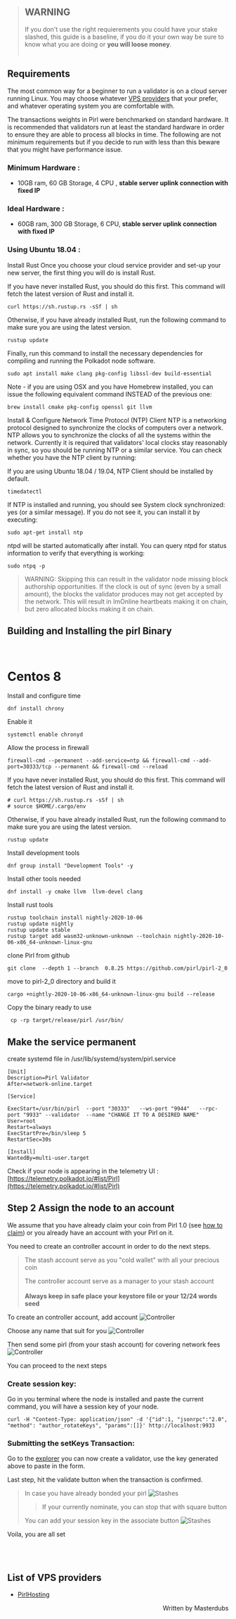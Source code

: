 >## WARNING 
> If you don't use the right requierements you could have your stake 
> slashed, this guide is a baseline, if you do it your own way be 
> sure to know what you are doing or <strong> you will loose money</strong>.
> <br></br>

## Requirements

The most common way for a beginner to run a validator is on a cloud server running Linux. You may choose whatever [VPS providers](#list-of-vps-providers) that your prefer, and whatever operating system you are comfortable with.

The transactions weights in Pirl were benchmarked on standard hardware. It is recommended that validators run at least the standard hardware in order to ensure they are able to process all blocks in time. The following are not minimum requirements but if you decide to run with less than this beware that you might have performance issue.

### Minimum Hardware :

- 10GB ram, 60 GB Storage, 4 CPU , <strong>stable server uplink connection with fixed IP</strong>

### Ideal Hardware :

- 60GB ram, 300 GB Storage, 6 CPU, <strong>stable server uplink connection with fixed IP</strong>

### Using Ubuntu 18.04 : 

Install Rust
Once you choose your cloud service provider and set-up your new server, the first thing you will do is install Rust.

If you have never installed Rust, you should do this first. This command will fetch the latest version of Rust and install it.
```
curl https://sh.rustup.rs -sSf | sh
```

Otherwise, if you have already installed Rust, run the following command to make sure you are using the latest version.
```
rustup update
```

Finally, run this command to install the necessary dependencies for compiling and running the Polkadot node software.
```
sudo apt install make clang pkg-config libssl-dev build-essential
```

Note - if you are using OSX and you have Homebrew installed, you can issue the following equivalent command INSTEAD of the previous one:
```
brew install cmake pkg-config openssl git llvm
```

Install & Configure Network Time Protocol (NTP) Client
NTP is a networking protocol designed to synchronize the clocks of computers over a network. NTP allows you to synchronize the clocks of all the systems within the network. Currently it is required that validators' local clocks stay reasonably in sync, so you should be running NTP or a similar service. You can check whether you have the NTP client by running:

If you are using Ubuntu 18.04 / 19.04, NTP Client should be installed by default.
```
timedatectl
```
If NTP is installed and running, you should see System clock synchronized: yes (or a similar message). If you do not see it, you can install it by executing:
```
sudo apt-get install ntp
```
ntpd will be started automatically after install. You can query ntpd for status information to verify that everything is working:
```
sudo ntpq -p
```

>WARNING: Skipping this can result in the validator node missing block authorship opportunities. If the clock is out of sync (even by a small amount), the blocks the validator produces may not get accepted by the network. This will result in ImOnline heartbeats making it on chain, but zero allocated blocks making it on chain. 
>


## Building and Installing the pirl Binary




<br>

# Centos 8

Install and configure time
```
dnf install chrony
```

Enable it
```
systemctl enable chronyd
```

Allow the process in firewall

```
firewall-cmd --permanent --add-service=ntp && firewall-cmd --add-port=30333/tcp --permanent && firewall-cmd --reload
```


If you have never installed Rust, you should do this first. This command will fetch the latest version of Rust and install it.
```
# curl https://sh.rustup.rs -sSf | sh
# source $HOME/.cargo/env
```


Otherwise, if you have already installed Rust, run the following command to make sure you are using the latest version.
```
rustup update
```

Install development tools

```
dnf group install "Development Tools" -y
```

Install other tools needed

```
dnf install -y cmake llvm  llvm-devel clang
```

Install rust tools

```
rustup toolchain install nightly-2020-10-06
rustup update nightly
rustup update stable
rustup target add wasm32-unknown-unknown --toolchain nightly-2020-10-06-x86_64-unknown-linux-gnu
```

clone Pirl from github

```
git clone  --depth 1 --branch  0.8.25 https://github.com/pirl/pirl-2_0
```

move to pirl-2_0 directory and build it

```
cargo +nightly-2020-10-06-x86_64-unknown-linux-gnu build --release
```

Copy the binary ready to use

```
 cp -rp target/release/pirl /usr/bin/
```


## Make the service permanent

create systemd file in /usr/lib/systemd/system/pirl.service

```
[Unit]
Description=Pirl Validator
After=network-online.target

[Service]

ExecStart=/usr/bin/pirl  --port "30333"   --ws-port "9944"   --rpc-port "9933" --validator  --name "CHANGE IT TO A DESIRED NAME"
User=root
Restart=always
ExecStartPre=/bin/sleep 5
RestartSec=30s

[Install]
WantedBy=multi-user.target

```

Check if your node is appearing in the telemetry UI : [https://telemetry.polkadot.io/#list/Pirl](https://telemetry.polkadot.io/#list/Pirl)


## Step 2 Assign the node to an account

We assume that you have already claim your coin from Pirl 1.0 (see [how to claim](https://docs.pirl.io/migrate/claims_coins.html)) or you already have an account with your Pirl on it.

You need to create an controller account in order to do the next steps. 

>The stash account serve as you "cold wallet" with all your precious coin
>
>The controller account serve as a manager to your stash account
><br></br><strong>Always keep in safe place your keystore file or your 12/24 words seed</strong>

To create an controller account, add account
![Controller](media/01.JPG)

Choose any name that suit for you
![Controller](media/02.JPG)

Then send some pirl (from your stash account) for covering network fees
![Controller](media/02b.JPG)

You can proceed to the next steps

### Create session key:

Go in you terminal where the node is installed and paste the current command, you will have a session key of your node.

```
curl -H "Content-Type: application/json" -d '{"id":1, "jsonrpc":"2.0", "method": "author_rotateKeys", "params":[]}' http://localhost:9933
```

### Submitting the setKeys Transaction:



Go to the [explorer](https://explorer.pirl.network/#/staking/actions) you can now create a validator, use the key generated above to paste in the form.

Last step, hit the validate button when the transaction is confirmed.


>In case you have already bonded your pirl
>![Stashes](media/AlreadyStaked.JPG)
>
>>If your currently nominate, you can stop that with square button
>
>You can add your session key in the associate button
>![Stashes](media/setKeyForValidator.JPG)
>

Voila, you are all set

<br></br>

## List of VPS providers

- [PirlHosting](https://pirlhosting.com)

<p align=right> Written by Masterdubs </p>
